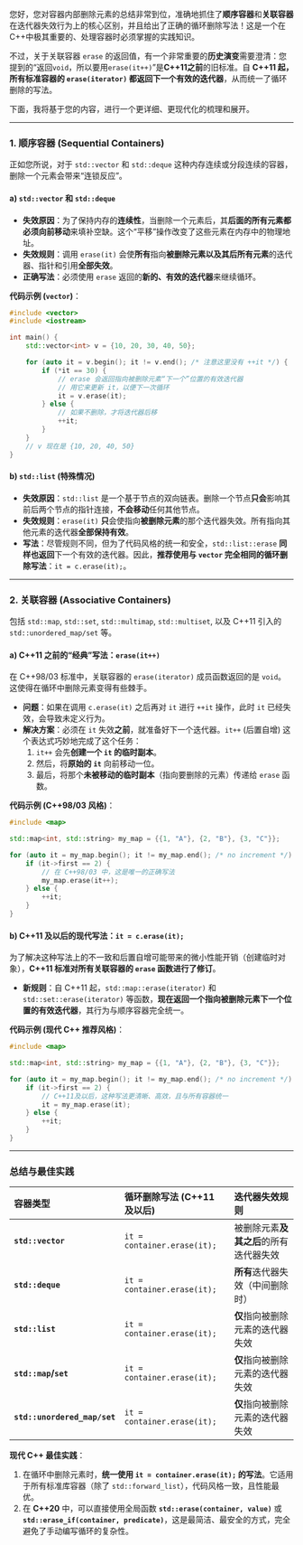 您好，您对容器内部删除元素的总结非常到位，准确地抓住了**顺序容器**和**关联容器**在迭代器失效行为上的核心区别，并且给出了正确的循环删除写法！这是一个在C++中极其重要的、处理容器时必须掌握的实践知识。

不过，关于关联容器 `erase` 的返回值，有一个非常重要的**历史演变**需要澄清：您提到的“返回`void`，所以要用`erase(it++)`”是**C++11之前**的旧标准。自 **C++11 起，所有标准容器的 `erase(iterator)` 都返回下一个有效的迭代器**，从而统一了循环删除的写法。

下面，我将基于您的内容，进行一个更详细、更现代化的梳理和展开。

-----

### 1\. 顺序容器 (Sequential Containers)

正如您所说，对于 `std::vector` 和 `std::deque` 这种内存连续或分段连续的容器，删除一个元素会带来“连锁反应”。

#### a) `std::vector` 和 `std::deque`

  * **失效原因**：为了保持内存的**连续性**，当删除一个元素后，其**后面的所有元素都必须向前移动**来填补空缺。这个“平移”操作改变了这些元素在内存中的物理地址。
  * **失效规则**：调用 `erase(it)` 会使**所有**指向**被删除元素以及其后所有元素**的迭代器、指针和引用**全部失效**。
  * **正确写法**：必须使用 `erase` 返回的**新的、有效的迭代器**来继续循环。

**代码示例 (`vector`)**：

```cpp
#include <vector>
#include <iostream>

int main() {
    std::vector<int> v = {10, 20, 30, 40, 50};

    for (auto it = v.begin(); it != v.end(); /* 注意这里没有 ++it */) {
        if (*it == 30) {
            // erase 会返回指向被删除元素“下一个”位置的有效迭代器
            // 用它来更新 it，以便下一次循环
            it = v.erase(it); 
        } else {
            // 如果不删除，才将迭代器后移
            ++it;
        }
    }
    // v 现在是 {10, 20, 40, 50}
}
```

#### b) `std::list` (特殊情况)

  * **失效原因**：`std::list` 是一个基于节点的双向链表。删除一个节点**只会**影响其前后两个节点的指针连接，**不会移动**任何其他节点。
  * **失效规则**：`erase(it)` **只**会使指向**被删除元素**的那个迭代器失效。所有指向其他元素的迭代器**全部保持有效**。
  * **写法**：尽管规则不同，但为了代码风格的统一和安全，`std::list::erase` **同样也返回**下一个有效的迭代器。因此，**推荐使用与 `vector` 完全相同的循环删除写法**：`it = c.erase(it);`。

-----

### 2\. 关联容器 (Associative Containers)

包括 `std::map`, `std::set`, `std::multimap`, `std::multiset`, 以及 C++11 引入的 `std::unordered_map/set` 等。

#### a) C++11 之前的“经典”写法：`erase(it++)`

在 C++98/03 标准中，关联容器的 `erase(iterator)` 成员函数返回的是 `void`。这使得在循环中删除元素变得有些棘手。

  * **问题**：如果在调用 `c.erase(it)` 之后再对 `it` 进行 `++it` 操作，此时 `it` 已经失效，会导致未定义行为。
  * **解决方案**：必须在 `it` 失效**之前**，就准备好下一个迭代器。`it++` (后置自增) 这个表达式巧妙地完成了这个任务：
    1.  `it++` 会先**创建一个 `it` 的临时副本**。
    2.  然后，将**原始的 `it`** 向前移动一位。
    3.  最后，将那个**未被移动的临时副本**（指向要删除的元素）传递给 `erase` 函数。

**代码示例 (C++98/03 风格)**：

```cpp
#include <map>

std::map<int, std::string> my_map = {{1, "A"}, {2, "B"}, {3, "C"}};

for (auto it = my_map.begin(); it != my_map.end(); /* no increment */) {
    if (it->first == 2) {
        // 在 C++98/03 中，这是唯一的正确写法
        my_map.erase(it++); 
    } else {
        ++it;
    }
}
```

#### b) C++11 及以后的现代写法：`it = c.erase(it);`

为了解决这种写法上的不一致和后置自增可能带来的微小性能开销（创建临时对象），**C++11 标准对所有关联容器的 `erase` 函数进行了修订**。

  * **新规则**：自 C++11 起，`std::map::erase(iterator)` 和 `std::set::erase(iterator)` 等函数，**现在返回一个指向被删除元素下一个位置的有效迭代器**，其行为与顺序容器完全统一。

**代码示例 (现代 C++ 推荐风格)**：

```cpp
#include <map>

std::map<int, std::string> my_map = {{1, "A"}, {2, "B"}, {3, "C"}};

for (auto it = my_map.begin(); it != my_map.end(); /* no increment */) {
    if (it->first == 2) {
        // C++11及以后，这种写法更清晰、高效，且与所有容器统一
        it = my_map.erase(it);
    } else {
        ++it;
    }
}
```

-----

### 总结与最佳实践

| 容器类型                         | 循环删除写法 (C++11 及以后)          | 迭代器失效规则               |
| :--------------------------- | :-------------------------- | :-------------------- |
| **`std::vector`**            | `it = container.erase(it);` | 被删除元素**及其之后**的所有迭代器失效 |
| **`std::deque`**             | `it = container.erase(it);` | **所有**迭代器失效（中间删除时）    |
| **`std::list`**              | `it = container.erase(it);` | **仅**指向被删除元素的迭代器失效    |
| **`std::map`/`set`**         | `it = container.erase(it);` | **仅**指向被删除元素的迭代器失效    |
| **`std::unordered_map/set`** | `it = container.erase(it);` | **仅**指向被删除元素的迭代器失效    |

**现代 C++ 最佳实践**：

1.  在循环中删除元素时，**统一使用 `it = container.erase(it);` 的写法**。它适用于所有标准库容器（除了 `std::forward_list`），代码风格一致，且性能最优。
2.  在 **C++20** 中，可以直接使用全局函数 **`std::erase(container, value)`** 或 **`std::erase_if(container, predicate)`**，这是最简洁、最安全的方式，完全避免了手动编写循环的复杂性。